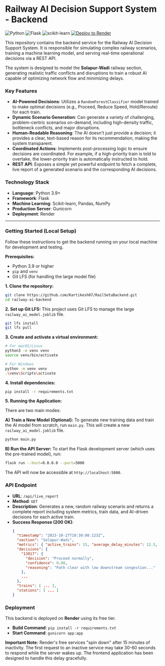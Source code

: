 # Railway AI Decision Support System - Backend

![Python](https://img.shields.io/badge/python-3.9-blue.svg)
![Flask](https://img.shields.io/badge/flask-%23000.svg?style=for-the-badge&logo=flask&logoColor=white)
![scikit-learn](https://img.shields.io/badge/scikit--learn-%23F7931E.svg?style=for-the-badge&logo=scikit-learn&logoColor=white)
[![Deploy to Render](https://render.com/images/deploy-to-render-button.svg)](https://render.com)

This repository contains the backend service for the Railway AI Decision Support System. It is responsible for simulating complex railway scenarios, training a machine learning model, and serving real-time operational decisions via a REST API.

The system is designed to model the **Solapur-Wadi** railway section, generating realistic traffic conflicts and disruptions to train a robust AI capable of optimizing network flow and minimizing delays.

### Key Features

-   **AI-Powered Decisions**: Utilizes a `RandomForestClassifier` model trained to make optimal decisions (e.g., Proceed, Reduce Speed, Hold/Reroute) for each train.
-   **Dynamic Scenario Generation**: Can generate a variety of challenging, problem-centric scenarios on-demand, including high-density traffic, bottleneck conflicts, and major disruptions.
-   **Human-Readable Reasoning**: The AI doesn't just provide a decision; it provides a clear, text-based reason for its recommendation, making the system transparent.
-   **Coordinated Actions**: Implements post-processing logic to ensure decisions are coordinated. For example, if a high-priority train is told to overtake, the lower-priority train is automatically instructed to hold.
-   **REST API**: Exposes a simple yet powerful endpoint to fetch a complete, live report of a generated scenario and the corresponding AI decisions.

### Technology Stack

-   **Language**: Python 3.9+
-   **Framework**: Flask
-   **Machine Learning**: Scikit-learn, Pandas, NumPy
-   **Production Server**: Gunicorn
-   **Deployment**: Render

---

### Getting Started (Local Setup)

Follow these instructions to get the backend running on your local machine for development and testing.

**Prerequisites:**
-   Python 3.9 or higher
-   `pip` and `venv`
-   Git LFS (for handling the large model file)

**1. Clone the repository:**
```bash
git clone https://github.com/Kartikesh07/RailSetuBackend.git
cd railway-ai-backend
```

**2. Set up Git LFS:**
This project uses Git LFS to manage the large `railway_ai_model.joblib` file.
```bash
git lfs install
git lfs pull
```

**3. Create and activate a virtual environment:**
```bash
# For macOS/Linux
python3 -m venv venv
source venv/bin/activate

# For Windows
python -m venv venv
.\venv\Scripts\activate
```

**4. Install dependencies:**
```bash
pip install -r requirements.txt
```

**5. Running the Application:**

There are two main modes:

**A) Train a New Model (Optional):**
To generate new training data and train the AI model from scratch, run `main.py`. This will create a new `railway_ai_model.joblib` file.
```bash
python main.py
```

**B) Run the API Server:**
To start the Flask development server (which uses the pre-trained model), run:
```bash
flask run --host=0.0.0.0 --port=5000
```
The API will now be accessible at `http://localhost:5000`.

### API Endpoint

-   **URL**: `/api/live_report`
-   **Method**: `GET`
-   **Description**: Generates a new, random railway scenario and returns a complete report including system metrics, train data, and AI-driven decisions for each active train.
-   **Success Response (200 OK)**:
    ```json
    {
      "timestamp": "2023-10-27T10:30:00.123Z",
      "section": "Solapur-Wadi",
      "metrics": { "active_trains": 15, "average_delay_minutes": 12.5, ... },
      "decisions": {
        "13017": {
          "decision": "Proceed normally",
          "confidence": 0.98,
          "reasoning": "Path clear with low downstream congestion..."
        },
        ...
      },
      "trains": [ ... ],
      "stations": [ ... ]
    }
    ```

### Deployment

This backend is deployed on **Render** using its free tier.

-   **Build Command**: `pip install -r requirements.txt`
-   **Start Command**: `gunicorn app:app`

**Important Note:** Render's free services "spin down" after 15 minutes of inactivity. The first request to an inactive service may take 30-60 seconds to respond while the server wakes up. The frontend application has been designed to handle this delay gracefully.